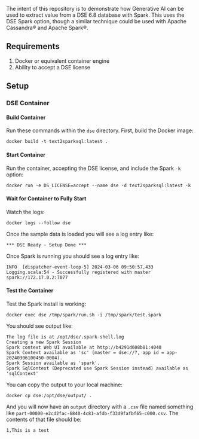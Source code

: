 
The intent of this repository is to demonstrate how Generative AI can be used to extract value from a DSE 6.8 database with Spark. This uses the DSE Spark option, though a similar technique could be used with Apache Cassandra® and Apache Spark®.

## Requirements

1. Docker or equivalent container engine
2. Ability to accept a DSE license

## Setup
### DSE Container

#### Build Container
Run these commands within the `dse` directory. First, build the Docker image:

```
docker build -t text2sparksql:latest .
```

#### Start Container
Run the container, accepting the DSE license, and include the Spark `-k` option:

```
docker run -e DS_LICENSE=accept --name dse -d text2sparksql:latest -k
```

#### Wait for Container to Fully Start
Watch the logs:

```
docker logs --follow dse
```

Once the sample data is loaded you will see a log entry like:

```
*** DSE Ready - Setup Done ***
```

Once Spark is running you should see a log entry like:

```
INFO  [dispatcher-event-loop-5] 2024-03-06 09:50:57,433  Logging.scala:54 - Successfully registered with master spark://172.17.0.2:7077
```

#### Test the Container

Test the Spark install is working:

```
docker exec dse /tmp/spark/run.sh -i /tmp/spark/test.spark
```

You should see output like:

```
The log file is at /opt/dse/.spark-shell.log
Creating a new Spark Session
Spark context Web UI available at http://b4291d608b81:4040
Spark Context available as 'sc' (master = dse://?, app id = app-20240306100450-0004).
Spark Session available as 'spark'.
Spark SqlContext (Deprecated use Spark Session instead) available as 'sqlContext'
```

You can copy the output to your local machine:

```
docker cp dse:/opt/dse/output/ .
```

And you will now have an `output` directory with a `.csv` file named something like `part-00000-e2cd2fac-6840-4c81-afdb-f33d9fafbf65-c000.csv`. The contents of that file should be:

```
1,This is a test
```
